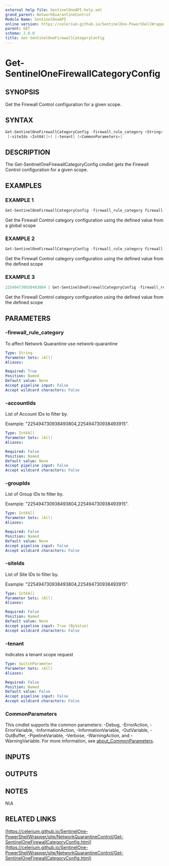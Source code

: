 ```yaml
---
external help file: SentinelOneAPI-help.xml
grand_parent: NetworkQuarantineControl
Module Name: SentinelOneAPI
online version: https://celerium.github.io/SentinelOne-PowerShellWrapper/site/NetworkQuarantineControl/Get-SentinelOneFirewallCategoryConfig.html
parent: GET
schema: 2.0.0
title: Get-SentinelOneFirewallCategoryConfig
---
```


# Get-SentinelOneFirewallCategoryConfig

## SYNOPSIS
Get the Firewall Control configuration for a given scope.

## SYNTAX

```powershell
Get-SentinelOneFirewallCategoryConfig -firewall_rule_category <String> [-accountIds <Int64[]>] [-groupIds <Int64[]>]
 [-siteIds <Int64[]>] [-tenant] [<CommonParameters>]
```

## DESCRIPTION
The Get-SentinelOneFirewallCategoryConfig cmdlet gets the Firewall Control configuration for a given scope.

## EXAMPLES

### EXAMPLE 1
```powershell
Get-SentinelOneFirewallCategoryConfig -firewall_rule_category firewall
```

Get the Firewall Control category configuration using the defined value from a global scope

### EXAMPLE 2
```powershell
Get-SentinelOneFirewallCategoryConfig -firewall_rule_category firewall -siteIds 225494730938493804
```

Get the Firewall Control category configuration using the defined value from the defined scope

### EXAMPLE 3
```powershell
225494730938493804 | Get-SentinelOneFirewallCategoryConfig -firewall_rule_category firewall
```

Get the Firewall Control category configuration using the defined value from the defined scope

## PARAMETERS

### -firewall_rule_category
To affect Network Quarantine use network-quarantine

```yaml
Type: String
Parameter Sets: (All)
Aliases:

Required: True
Position: Named
Default value: None
Accept pipeline input: False
Accept wildcard characters: False
```

### -accountIds
List of Account IDs to filter by.

Example: "225494730938493804,225494730938493915".

```yaml
Type: Int64[]
Parameter Sets: (All)
Aliases:

Required: False
Position: Named
Default value: None
Accept pipeline input: False
Accept wildcard characters: False
```

### -groupIds
List of Group IDs to filter by.

Example: "225494730938493804,225494730938493915".

```yaml
Type: Int64[]
Parameter Sets: (All)
Aliases:

Required: False
Position: Named
Default value: None
Accept pipeline input: False
Accept wildcard characters: False
```

### -siteIds
List of Site IDs to filter by.

Example: "225494730938493804,225494730938493915".

```yaml
Type: Int64[]
Parameter Sets: (All)
Aliases:

Required: False
Position: Named
Default value: None
Accept pipeline input: True (ByValue)
Accept wildcard characters: False
```

### -tenant
Indicates a tenant scope request

```yaml
Type: SwitchParameter
Parameter Sets: (All)
Aliases:

Required: False
Position: Named
Default value: False
Accept pipeline input: False
Accept wildcard characters: False
```

### CommonParameters
This cmdlet supports the common parameters: -Debug, -ErrorAction, -ErrorVariable, -InformationAction, -InformationVariable, -OutVariable, -OutBuffer, -PipelineVariable, -Verbose, -WarningAction, and -WarningVariable. For more information, see [about_CommonParameters](http://go.microsoft.com/fwlink/?LinkID=113216).

## INPUTS

## OUTPUTS

## NOTES
N\A

## RELATED LINKS

[https://celerium.github.io/SentinelOne-PowerShellWrapper/site/NetworkQuarantineControl/Get-SentinelOneFirewallCategoryConfig.html](https://celerium.github.io/SentinelOne-PowerShellWrapper/site/NetworkQuarantineControl/Get-SentinelOneFirewallCategoryConfig.html)

